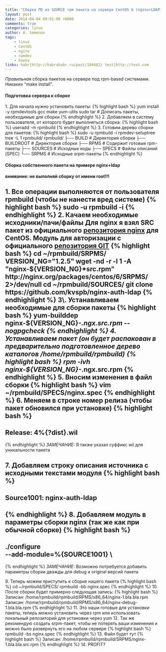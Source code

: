 ```yaml
---
title: "Сборка ПО из SOURCE rpm пакета на сервере CentOS 6 (nginx+LDAP)"
layout: post
date: 2014-04-04 09:01:00 +0000
comments: true
categories: linux
author: A. Semenov
tags: 
    - linux 
    - CentOS 
    - nginx 
    - rpmdev 
    - howto
links: habr|http://habrahabr.ru/post/194482/ test|http://test.com
---
```


_Правильная_ сборка пакетов на сервере под rpm-based системами. Никаких "make install".  

<!--more-->

#### Подготовка сервера к сборке

1\. Для начала нужно установить пакеты:
{% highlight bash %}
yum install -y rpmdevtools gcc make yum-utils sudo tar # Дописать пакеты, необходимые для сборки
{% endhighlight %}
2\. Добавляем в систему пользователя, от которого будет выполняться сборка:
{% highlight bash %}
useradd -m rpmbuild
{% endhighlight %}
3\. Готовим дерево сборки для пакетов:
{% highlight bash %}
sudo -u rpmbuild -i
rpmdev-setuptree
tree -L 1 rpmbuild/
rpmbuild/
├── BUILD # Директория сборки
├── BUILDROOT # Директория сборки
├── RPMS # Содержит готовые rpm-пакеты
├── SOURCES # Исходные коды
├── SPECS # Файлы описаний (SPEC)
└── SRPMS # Исходные srpm-пакеты
{% endhighlight %}

#### Сборка собственного пакета на примере nginx+ldap

**внимание: не выполняй сборку от имени root!!!**

1\. Все операции выполняются от пользователя rpmbuild (чтобы не нанести вред системе)
{% highlight bash %}
sudo -u rpmbuild -i 
{% endhighlight %}
2\. Качаем необходимые исходники/пачи/файлы
    Для nginx я взял SRC пакет из официального 
    [репозитория nginx](http://wiki.nginx.org/Install#Official_Red_Hat.2FCentOS_packages) для CentOS. 
    Модуль для авторизации с официального [репозитория GIT](https://github.com/kvspb/nginx-auth-ldap) 
{% highlight bash %}
cd ~/rpmbuild/SRPMS/
VERSION_NG="1.2.5"
wget -nd -r -l 1 -A "nginx-${VERSION_NG}*src.rpm"  http://nginx.org/packages/centos/6/SRPMS/ 2>/dev/null
cd ~/rpmbuild/SOURCES/
git clone https://github.com/kvspb/nginx-auth-ldap 
{% endhighlight %}
3\. Устанавливаем необходимые для сборки пакеты
{% highlight bash %}
yum-builddep nginx-${VERSION_NG}-*.ngx.src.rpm --nogpgcheck 
{% endhighlight %}
4\. Устанавливаем пакет (он будет распакован в предварительно подготовленное дерево 
    каталогов /home/rpmbuild/rpmbuild)
{% highlight bash %}
rpm -ivh nginx-${VERSION_NG}-*.ngx.src.rpm
{% endhighlight %}
5\. Вносим изменения в файл сборки
{% highlight bash %}
vim ~/rpmbuild/SPECS/nginx.spec
{% endhighlight %}
6\. Меняем в строке номер релиза (чтобы пакет обновился при установке)
{% highlight bash %}
---
Release: 4%{?dist}.wil
---  
{% endhighlight %}
_ЗАМЕЧАНИЕ:_ Я также указал суффикс wil для уникальности пакета 

7\. Добавляем строку описания источника с исходными текстами модуля
{% highlight bash %}
---
Source1001: nginx-auth-ldap
--- 
{% endhighlight %}
8\. Добавляем модуль в параметры сборки nginx (так же как при обычной сборке)
{% highlight bash %}
---
./configure \
--add-module=%{SOURCE1001} \
---  
{% endhighlight %}
_ЗАМЕЧАНИЕ:_ Возможно потребуется добавить параметры сборки дважды для debug и original версий пакета 

9\. Теперь можем приступить к сборке нашего пакета
{% highlight bash %}
cd ~/rpmbuild/SPECS/
rpmbuild -bb nginx.spec 
{% endhighlight %}
10\. После сборки будет примерно следующая запись:
{% highlight bash %}
Записан: /home/rpmbuild/rpmbuild/RPMS/x86_64/nginx-1.bla.bla.rpm
Записан: /home/rpmbuild/rpmbuild/RPMS/x86_64/nginx-debug-1.bla.bla.rpm 
{% endhighlight %}
11\. Это наши готовые для установки пакеты, теперь можно установить через rpm или 
     использовать локальный репозиторий для установки через yum
12\. Так же рекомендую создать srpm-пакет, чтобы не потерять ваши изменения и можно было 
     развернуть его на любом сервере
{% highlight bash %}
rpmbuild -bs nginx.spec
{% endhighlight %}
13\. Файл будет тут
{% highlight bash %}
Записан: /home/rpmbuild/rpmbuild/SRPMS/nginx-1.bla.bla.src.rpm
{% endhighlight %}
14\. PROFIT?

[wilful-gh]: https://github.com/wilful
[home]:    http://srv-nix.com
